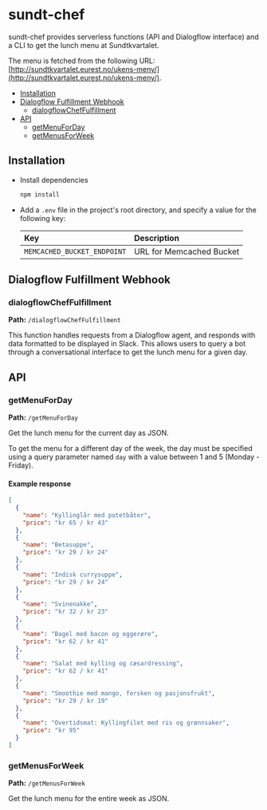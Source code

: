 # sundt-chef

sundt-chef provides serverless functions (API and Dialogflow interface) and a CLI to get the lunch menu at Sundtkvartalet.

The menu is fetched from the following URL: [http://sundtkvartalet.eurest.no/ukens-meny/](http://sundtkvartalet.eurest.no/ukens-meny/).

- [Installation](#installation)
- [Dialogflow Fulfillment Webhook](#dialogflow-fulfillment-webhook)
  - [dialogflowChefFulfillment](#dialogflowcheffulfillment)
- [API](#api)
  - [getMenuForDay](#getmenuforday)
  - [getMenusForWeek](#getmenusforweek)

## Installation

- Install dependencies
  ```sh
  npm install
  ```

- Add a `.env` file in the project's root directory, and specify a value for the following key:

  Key                         | Description
  :-------------------------- | :-----------------------
  `MEMCACHED_BUCKET_ENDPOINT` | URL for Memcached Bucket

## Dialogflow Fulfillment Webhook

### dialogflowChefFulfillment

**Path:** `/dialogflowChefFulfillment`

This function handles requests from a Dialogflow agent, and responds with data formatted to be displayed in Slack. This allows users to query a bot through a conversational interface to get the lunch menu for a given day.

## API

### getMenuForDay

**Path:** `/getMenuForDay`

Get the lunch menu for the current day as JSON.

To get the menu for a different day of the week, the day must be specified using a query parameter named `day` with a value between 1 and 5 (Monday - Friday).

#### Example response

```json
[
  {
    "name": "Kyllinglår med potetbåter",
    "price": "kr 65 / kr 43"
  },
  {
    "name": "Betasuppe",
    "price": "kr 29 / kr 24"
  },
  {
    "name": "Indisk currysuppe",
    "price": "kr 29 / kr 24"
  },
  {
    "name": "Svinenakke",
    "price": "kr 32 / kr 23"
  },
  {
    "name": "Bagel med bacon og eggerøre",
    "price": "kr 62 / kr 41"
  },
  {
    "name": "Salat med kylling og cæsardressing",
    "price": "kr 62 / kr 41"
  },
  {
    "name": "Smoothie med mango, fersken og pasjonsfrukt",
    "price": "kr 29 / kr 19"
  },
  {
    "name": "Overtidsmat: Kyllingfilet med ris og grønnsaker",
    "price": "kr 95"
  }
]
```

### getMenusForWeek

**Path:** `/getMenusForWeek`

Get the lunch menu for the entire week as JSON.

